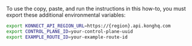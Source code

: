 To use the copy, paste, and run the instructions in this how-to, you must export these additional environmental variables:

```sh
export KONNECT_API_REGION_URL=https://{region}.api.konghq.com
export CONTROL_PLANE_ID=your-control-plane-uuid
export EXAMPLE_ROUTE_ID=your-example-route-id
```